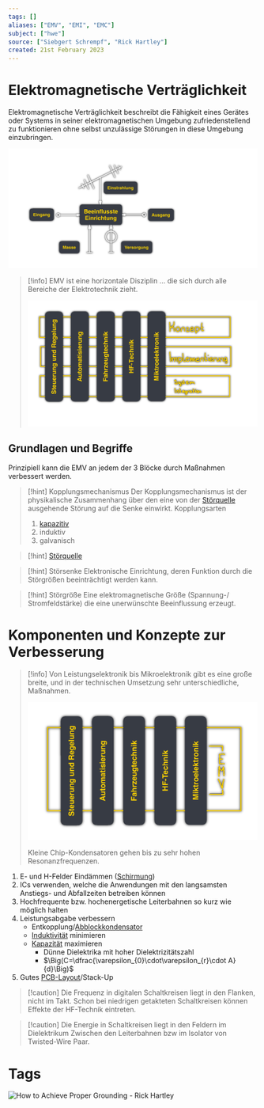 ```yaml
---
tags: []
aliases: ["EMV", "EMI", "EMC"]
subject: ["hwe"]
source: ["Siebgert Schrempf", "Rick Hartley"]
created: 21st February 2023
---
```


# Elektromagnetische Verträglichkeit

Elektromagnetische Verträglichkeit beschreibt die Fähigkeit eines Gerätes oder Systems in seiner elektromagnetischen Umgebung zufriedenstellend zu funktionieren ohne selbst unzulässige Störungen in diese Umgebung einzubringen.

![700](assets/EMV-einfluesse.png)

> [!info] EMV ist eine horizontale Disziplin
> ... die sich durch alle Bereiche der Elektrotechnik zieht.
> 
> ![600](assets/EMV-horiz.png)

## Grundlagen und Begriffe

Prinzipiell kann die EMV an jedem der 3 Blöcke durch Maßnahmen verbessert werden.

> [!hint] Kopplungsmechanismus
> Der Kopplungsmechanismus ist der physikalische Zusammenhang über den eine von der [Störquelle](Störquelle.md) ausgehende Störung auf die Senke einwirkt.
> Kopplungsarten
> 1. [kapazitiv](Kapazitive%20Kopplung.md)
> 2. induktiv
> 3. galvanisch

> [!hint] [Störquelle](Störquelle.md)

> [!hint] Störsenke
> Elektronische Einrichtung, deren Funktion durch die Störgrößen beeinträchtigt werden kann.

> [!hint] Störgröße
> Eine elektromagnetische Größe (Spannung-/ Stromfeldstärke) die eine unerwünschte Beeinflussung erzeugt.


# Komponenten und Konzepte zur Verbesserung

> [!info] Von Leistungselektronik bis Mikroelektronik gibt es eine große breite, und in der technischen Umsetzung sehr unterschiedliche, Maßnahmen.
> 
> ![400](assets/EMV-horiz2.png)
> 
> Kleine Chip-Kondensatoren gehen bis zu sehr hohen Resonanzfrequenzen.

1. E- und H-Felder Eindämmen ([Schirmung](Schirmung.md))
2. ICs verwenden, welche die Anwendungen mit den langsamsten Anstiegs- und Abfallzeiten betreiben können
3. Hochfrequente bzw. hochenergetische Leiterbahnen so kurz wie möglich halten
4. Leistungsabgabe verbessern
	- Entkopplung/[Abblockkondensator](Abblockkondensator.md)
	- [Induktivität](Induktivitäten.md) minimieren
	- [Kapazität](Kapazität.md) maximieren
		- Dünne Dielektrika mit hoher Dielektrizitätszahl
		- $\Big(C=\dfrac{\varepsilon_{0}\cdot\varepsilon_{r}\cdot A}{d}\Big)$
5. Gutes [PCB-Layout](PCB-Layout.md)/Stack-Up

> [!caution] Die Frequenz in digitalen Schaltkreisen liegt in den Flanken, nicht im Takt.
> Schon bei niedrigen getakteten Schaltkreisen können Effekte der HF-Technik eintreten.

> [!caution] Die Energie in Schaltkreisen liegt in den Feldern im Dielektrikum Zwischen den Leiterbahnen bzw im Isolator von Twisted-Wire Paar.

# Tags

![How to Achieve Proper Grounding - Rick Hartley](https://www.youtube.com/watch?v=ySuUZEjARPY)